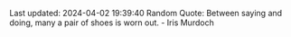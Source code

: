 Last updated: 2024-04-02 19:39:40
Random Quote: Between saying and doing, many a pair of shoes is worn out. - Iris Murdoch